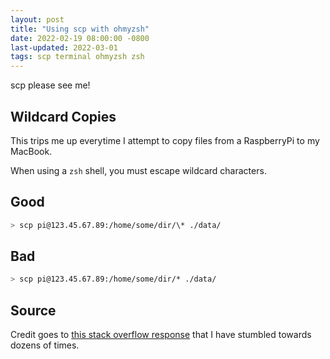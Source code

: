 ```yaml
---
layout: post
title: "Using scp with ohmyzsh"
date: 2022-02-19 08:00:00 -0800
last-updated: 2022-03-01
tags: scp terminal ohmyzsh zsh
---
```


scp please see me!

## Wildcard Copies

This trips me up everytime I attempt to copy files from a RaspberryPi to my MacBook.

When using a `zsh` shell, you must escape wildcard characters.

## Good

```bash
> scp pi@123.45.67.89:/home/some/dir/\* ./data/
```

## Bad

```bash
> scp pi@123.45.67.89:/home/some/dir/* ./data/
```

## Source

Credit goes to [this stack overflow response][stack-overflow-post] that I have stumbled towards dozens of times.

[stack-overflow-post]: https://superuser.com/questions/420525/scp-with-zsh-no-matches-found
